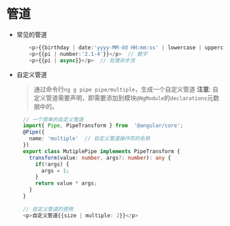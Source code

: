 # 管道
- 常见的管道
  ```typescript
      <p>{{birthday | date:'yyyy-MM-dd HH:mm:ss' | lowercase | uppercase}}</p>  // 日期，大写，小写
      <p>{{pi | number:'2.1-4'}}</p>  // 数字
      <p>{{pi | async}}</p>  // 处理异步流
  ```

- 自定义管道 
  > 通过命令行`ng g pipe pipe/multiple`，生成一个自定义管道
  **注意**: 自定义管道需要声明，即需要添加到模块`@NgModule`的`declarations`元数据中的。
  
  ```typescript
    // 一个简单的自定义管道
    import{ Pipe, PipeTransform } from  '@angular/core';
    @Pipe({
      name: 'multiple'  // 自定义管道操作符的名称
    })
    export class MutiplePipe implements PipeTransform {  
      transform(value: number, args?: number): any {
        if(!args) {
          args = 1;
        }
        return value * args;
      }
    }
    
    // 自定义管道的使用
    <p>自定义管道{{size | multiple: 2}}</p>
  ```
